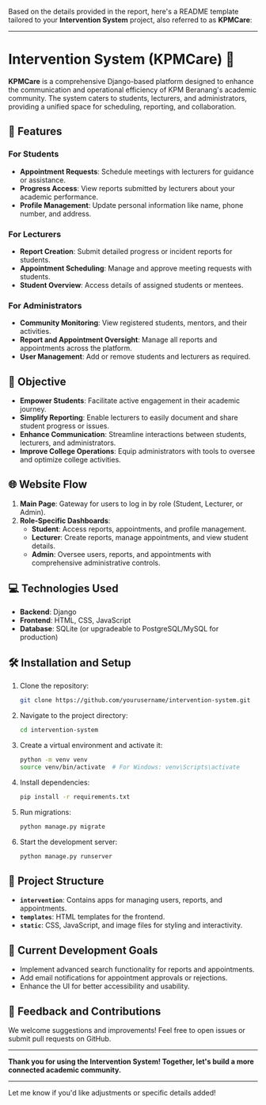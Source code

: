 Based on the details provided in the report, here's a README template tailored to your **Intervention System** project, also referred to as **KPMCare**:

---

# Intervention System (KPMCare) 🌟

**KPMCare** is a comprehensive Django-based platform designed to enhance the communication and operational efficiency of KPM Beranang's academic community. The system caters to students, lecturers, and administrators, providing a unified space for scheduling, reporting, and collaboration.

## 🚀 Features

### For Students
- **Appointment Requests**: Schedule meetings with lecturers for guidance or assistance.
- **Progress Access**: View reports submitted by lecturers about your academic performance.
- **Profile Management**: Update personal information like name, phone number, and address.

### For Lecturers
- **Report Creation**: Submit detailed progress or incident reports for students.
- **Appointment Scheduling**: Manage and approve meeting requests with students.
- **Student Overview**: Access details of assigned students or mentees.

### For Administrators
- **Community Monitoring**: View registered students, mentors, and their activities.
- **Report and Appointment Oversight**: Manage all reports and appointments across the platform.
- **User Management**: Add or remove students and lecturers as required.

## 🎯 Objective
- **Empower Students**: Facilitate active engagement in their academic journey.
- **Simplify Reporting**: Enable lecturers to easily document and share student progress or issues.
- **Enhance Communication**: Streamline interactions between students, lecturers, and administrators.
- **Improve College Operations**: Equip administrators with tools to oversee and optimize college activities.

## 🌐 Website Flow

1. **Main Page**: Gateway for users to log in by role (Student, Lecturer, or Admin).
2. **Role-Specific Dashboards**:
   - **Student**: Access reports, appointments, and profile management.
   - **Lecturer**: Create reports, manage appointments, and view student details.
   - **Admin**: Oversee users, reports, and appointments with comprehensive administrative controls.

## 💻 Technologies Used

- **Backend**: Django
- **Frontend**: HTML, CSS, JavaScript
- **Database**: SQLite (or upgradeable to PostgreSQL/MySQL for production)

## 🛠 Installation and Setup

1. Clone the repository:
   ```bash
   git clone https://github.com/yourusername/intervention-system.git
   ```
2. Navigate to the project directory:
   ```bash
   cd intervention-system
   ```
3. Create a virtual environment and activate it:
   ```bash
   python -m venv venv
   source venv/bin/activate  # For Windows: venv\Scripts\activate
   ```
4. Install dependencies:
   ```bash
   pip install -r requirements.txt
   ```
5. Run migrations:
   ```bash
   python manage.py migrate
   ```
6. Start the development server:
   ```bash
   python manage.py runserver
   ```

## 📂 Project Structure
- **`intervention`**: Contains apps for managing users, reports, and appointments.
- **`templates`**: HTML templates for the frontend.
- **`static`**: CSS, JavaScript, and image files for styling and interactivity.

## 🚧 Current Development Goals
- Implement advanced search functionality for reports and appointments.
- Add email notifications for appointment approvals or rejections.
- Enhance the UI for better accessibility and usability.

## 📢 Feedback and Contributions
We welcome suggestions and improvements! Feel free to open issues or submit pull requests on GitHub.

---

**Thank you for using the Intervention System! Together, let's build a more connected academic community.**

---

Let me know if you'd like adjustments or specific details added!
